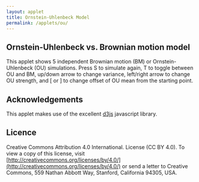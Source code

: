 ```yaml
---
layout: applet
title: Ornstein-Uhlenbeck Model
permalink: /applets/ou/
---
```


## Ornstein-Uhlenbeck vs. Brownian motion model

This applet shows 5 independent Brownian motion (BM) or Ornstein-Uhlenbeck (OU) simulations. 
Press S to simulate again, T to toggle between OU and BM, up/down arrow to change variance,
left/right arrow to change OU strength, and [ or ] to change offset of OU mean from the starting point.

<div id="arbitrary"></div>
<script type="text/javascript">
    // The MIT License (MIT)
    //
    // Copyright (c) 2020 Paul O. Lewis
    // 
    // Permission is hereby granted, free of charge, to any person obtaining a copy
    // of this software and associated documentation files (the “Software”), to deal
    // in the Software without restriction, including without limitation the rights
    // to use, copy, modify, merge, publish, distribute, sublicense, and/or sell
    // copies of the Software, and to permit persons to whom the Software is
    // furnished to do so, subject to the following conditions:
    //
    // The above copyright notice and this permission notice shall be included in all
    // copies or substantial portions of the Software.
    //
    // THE SOFTWARE IS PROVIDED “AS IS”, WITHOUT WARRANTY OF ANY KIND, EXPRESS OR
    // IMPLIED, INCLUDING BUT NOT LIMITED TO THE WARRANTIES OF MERCHANTABILITY,
    // FITNESS FOR A PARTICULAR PURPOSE AND NONINFRINGEMENT. IN NO EVENT SHALL THE
    // AUTHORS OR COPYRIGHT HOLDERS BE LIABLE FOR ANY CLAIM, DAMAGES OR OTHER
    // LIABILITY, WHETHER IN AN ACTION OF CONTRACT, TORT OR OTHERWISE, ARISING FROM,
    // OUT OF OR IN CONNECTION WITH THE SOFTWARE OR THE USE OR OTHER DEALINGS IN THE
    // SOFTWARE.
    //
    // written by Paul O. Lewis 10-Apr-2020

    // width and height of svg
    let w = 840;
    let h = 670;
    let lm = 20;
    let rm = 20;
    let tm = 50;
    let bm = 20;
    
    let tick = 0;
    let nticks = 200;       // number of time units to travel from bottom to top                        
    let debugstop = null;
    let yincr = 1/nticks;   // amount traveled in y-axis over one time unit
    let npairs = 5;

    let brownian = false;
    
    // Brownian motion 
    let bmsd   = 5;        // s.d. = 5 pixels

    // Ornstein-Uhlenbeck
    let ousd   = 5;        // s.d. = 5 pixels
    let offset = 0.0;
    let theta  = 0.1;
    let oumufactor = Math.exp(-theta);
    let ousdfactor = Math.sqrt((1 - Math.exp(-2*theta))/(2*theta));
    
    let iterating = false;
    let iteration_milisecs = 5;
    
    let ystart = 0.0;
    let steps = [];
    let lot = new Random();

    // Select DIV element already created (see above) to hold SVG
    let plot_div = d3.select("div#arbitrary");

    // Create SVG element
    let plot_svg = plot_div.append("svg")
        .attr("width", w)
        .attr("height", h);

    // Create rect outlining entire area of SVG
    plot_svg.append("rect")
        .attr("x", 0)
        .attr("y", 0)
        .attr("width", w)
        .attr("height", h)
        .attr("fill", "black");
        
    let title = plot_svg.append("text")
        .attr("id", "title")
        .attr("x", 0)
        .attr("y", 0)
        .attr("font-family", "Verdana")
        .attr("font-size", "16")
        .attr("fill", "white")
        .style("text-anchor", "middle")
        .text("");
        
    function increaseTheta() {
        if (theta <= 0.1) {
            // snap theta to nearest hundredth
            theta = theta + 0.01;
            theta = Math.round(100*theta)/100;
        }
        else {
            // snap shape to nearest tenth
            theta = theta + 0.1;
            theta = Math.round(10*theta)/10;
        }
        oumufactor = Math.exp(-theta);
        ousdfactor = Math.sqrt((1 - Math.exp(-2*theta))/(2*theta));
    }
        
    function decreaseTheta() {
        if (theta <= 0.1) {
            // snap theta to nearest hundredth
            theta = theta - 0.01;
            theta = Math.round(100*theta)/100;
        }
        else {
            // snap theta to nearest tenth
            theta = theta - 0.1;
            theta = Math.round(10*theta)/10;
        }
        if (theta <= 0.01)
            theta = 0.01;
        oumufactor = Math.exp(-theta);
        ousdfactor = Math.sqrt((1 - Math.exp(-2*theta))/(2*theta));
    }
        
    function CenterTextAroundPoint(text_element, x, y) {
        // center text_element horizontally
        text_element.attr("text-anchor", "middle");
        text_element.attr("x", x);

        // center text_element vertically
        text_element.attr("y", 0);
        var bb = text_element.node().getBBox();
        var descent = bb.height + bb.y;
        text_element.attr("y", y + bb.height/2 - descent);
        }

    function refreshTitle() {
        if (brownian) {
            plot_svg.select("text#title")
                .text("Brownian Motion (sd = " + bmsd + ")");
        }
        else {
            plot_svg.select("text#title")
                .text("Ornstein-Uhlenbeck (offset = " + offset.toFixed(2) + ", theta = " + theta.toFixed(2) + ", sd = " + ousd + ")");
        }
        CenterTextAroundPoint(title, w/2, tm/2);
    }
    refreshTitle();
    
    var xscale = d3.scaleLinear()
        .domain([0,1])
        .range([lm,w-rm]);

    var yscale = d3.scaleLinear()
        .domain([0,1])
        .range([h-bm,tm]);
        
    // Earth tones based on real clay pigments
    // From http://www.boomerinas.com/wp-content/uploads/2015/08/real-earth-tones-clay-pigment.jpg
    let earthcolor = d3.scaleOrdinal()
        .domain([0,11])
        .range([
            d3.rgb("#8B230D"),
            d3.rgb('#B0612A'),
            d3.rgb('#462D24'),
            d3.rgb('#84A18B'),
            d3.rgb('#E9BC5E'),
            d3.rgb('#66332C'),
            d3.rgb('#887D59'),
            d3.rgb('#D34F16'),
            d3.rgb('#976643'),
            d3.rgb('#D68D3D'),
            d3.rgb('#8C4B3A'),
            d3.rgb('#A39C90')
            ]);

    // color(0) returns first predefined color of 20 total in schemeCategory20
    let color = d3.scaleOrdinal()
        .range(d3.schemeCategory20);

    function refreshTrace(i) {
        //console.log("refreshing trace " + i);
        plot_svg.selectAll("line.lineage" + i)
            .data(steps[i])
            .enter()
            .append("line")
            .attr("class", "lineage" + i + " trace")
            .attr("x1", function(d) {return xscale(d.x0);})
            .attr("x2", function(d) {return xscale(d.x);})
            .attr("y1", function(d) {return yscale(d.y0);})
            .attr("y2", function(d) {return yscale(d.y);})
            .attr("stroke-width", "2")
            .attr("stroke", function(d) {return color(d.pair % 20);});
            //.attr("stroke", function(d) {return earthcolor(d.pair % 12);});
    }
    
    function resetTrace() {
        tick = 0;
        steps = [];
        plot_svg.selectAll("circle.start").remove();
        plot_svg.selectAll("line.mean").remove();
        plot_svg.selectAll("line.trace").remove();
        for (let i = 0; i < npairs; i++) {
            let xstart = (i+1)/(npairs + 1);
            //console.log("i = " + i + ", xstart = " + xstart)
            
            steps.push([{'x0':xstart, 'x':xstart, 'y0':ystart, 'y':ystart, 'pair':i}]);
            steps.push([{'x0':xstart, 'x':xstart, 'y0':ystart, 'y':ystart, 'pair':i}]);
            
            plot_svg.append("line")
                .attr("class", "mean")
                .attr("x1", xscale(xstart + (brownian ? 0 : offset)))
                .attr("y1", yscale(0))
                .attr("x2", xscale(xstart + (brownian ? 0 : offset)))
                .attr("y2", yscale(1))
                .attr("stroke", "white")
                .attr("stroke-width", "1")
                .attr("stroke-dasharray", "5,5,5");
            
            plot_svg.append("circle")
                .attr("class", "start")
                .attr("cx", xscale(xstart))
                .attr("cy", yscale(ystart))
                .attr("r", "3")
                .attr("fill", "red");
            
            refreshTrace(2*i+0);
            refreshTrace(2*i+1);
        }
    }
    
    function checkTimesUp() {
        if (tick == nticks || (debugstop && tick == debugstop)) {
            iterating = false;
        }
    }
    
    function jigger(x0, mu) {
        let xnew = 0.0;
        if (brownian) {
            // bmsd is in pixels, but dx needs to be in (0,1)            
            xnew = x0 + lot.normal(0,bmsd/(w-lm-rm));   
        }
        else {
            // Ornstein-Uhlenbeck
            // https://planetmath.org/ornsteinuhlenbeckprocess                    
            let target = mu + offset;
            xnew = lot.normal(target + (x0 - target)*oumufactor, ousd*ousdfactor/(w-lm-rm));   
        }
        return xnew;
    }
    
    function nextStep() {
        for (let i = 0; i < npairs; i++) {
            let mu = (i+1)/(npairs + 1);

            let s = steps[2*i+0];
            let last = s.length - 1;
            let p = s[last];
            let xnew = jigger(p.x,mu)
            let ynew = p.y + yincr;
            steps[2*i+0].push({'x0':p.x, 'x':xnew, 'y0':p.y, 'y':ynew, 'pair':i});
            refreshTrace(2*i+0);

            s = steps[2*i+1];
            last = s.length - 1;
            p = s[last];
            xnew = jigger(p.x,mu)
            ynew = p.y + yincr;
            steps[2*i+1].push({'x0':p.x, 'x':xnew, 'y0':p.y, 'y':ynew, 'pair':i});
            refreshTrace(2*i+1);
        }
        tick++;
        //console.log("tick = " + tick);
        checkTimesUp();
    }
    
    function startOrStop() {
        if (iterating)
            iterating = false;
        else {
            iterating = true;
            resetTrace();                    
            var timer = setInterval(function() {
                if (iterating)
                    nextStep();
                else
                    clearInterval(timer);
            }, iteration_milisecs);
        }
    }
    startOrStop();

    // Listen and react to keystrokes
    // key      code  key code  key code  key code  key code
    // -------------  --------  --------  --------  --------
    // tab         9    0   48    ~  192    a   65    n   78
    // return     13    1   49    ;  186    b   66    o   79
    // shift      16    2   50    =  187    c   67    p   80
    // control    17    3   51    ,  188    d   68    q   81
    // option     18    4   52    -  189    e   69    r   82
    // command    91    5   53    .  190    f   70    s   83
    // space      32    6   54    /  191    g   71    t   84
    // leftarrow  37    7   55    \  220    h   72    u   85
    // uparrow    38    8   56    [  219    i   73    v   86
    // rightarrow 39    9   57    ]  221    j   74    w   87
    // downarrow  40              '  222    k   75    x   88
    //                                      l   76    y   89
    //                                      m   77    z   90
    function keyDown() {
        console.log("key was pressed: " + d3.event.keyCode);
        if (d3.event.keyCode == 83) {
            // 83 is the "s" key
            startOrStop();
        }
        else if (d3.event.keyCode == 38) {
            // 38 is the "uparrow" key
            if (brownian)
                bmsd++;
            else
                ousd++;
            refreshTitle();
        }
        else if (d3.event.keyCode == 40) {
            // 40 is the "downarrow" key
            if (brownian) {
                bmsd--;
                if (bmsd < 1)
                    bmsd = 1;
            }
            else {
                ousd--;
                if (ousd < 1)
                    ousd = 1;
            }
            refreshTitle();
        }
        else if (d3.event.keyCode == 37) {
            // 37 is the "leftarrow" key
            decreaseTheta();
            refreshTitle();
        }
        else if (d3.event.keyCode == 39) {
            // 39 is the "rightarrow" key
            increaseTheta();
            refreshTitle();
        }
        else if (d3.event.keyCode == 219) {
            // 219 is the "[" key
            offset -= 0.01;
            if (Math.abs(offset) < .005)
                offset = 0.0;
            refreshTitle();
        }
        else if (d3.event.keyCode == 221) {
            // 221 is the "]" key
            offset += 0.01;
            if (Math.abs(offset) < .005)
                offset = 0.0;
            refreshTitle();
        }
        else if (d3.event.keyCode == 66) {
            // 66 is the "b" key
            if (!brownian) {
                brownian = true;
                refreshTitle();
                startOrStop();
            }
        }
        else if (d3.event.keyCode == 79) {
            // 79 is the "o" key
            if (brownian) {
                brownian = false;
                refreshTitle();
                startOrStop();
            }
        }
        else if (d3.event.keyCode == 84) {
            // 84 is the "t" key
            brownian = (brownian ? false : true);
            refreshTitle();
            startOrStop();
        }
    }
    d3.select("body")
        .on("keydown", keyDown);

</script>

## Acknowledgements

This applet makes use of the excellent [d3js](https://d3js.org/) javascript library.

## Licence

Creative Commons Attribution 4.0 International.
License (CC BY 4.0). To view a copy of this license, visit
[http://creativecommons.org/licenses/by/4.0/](http://creativecommons.org/licenses/by/4.0/) or send a letter to Creative Commons, 559
Nathan Abbott Way, Stanford, California 94305, USA.
